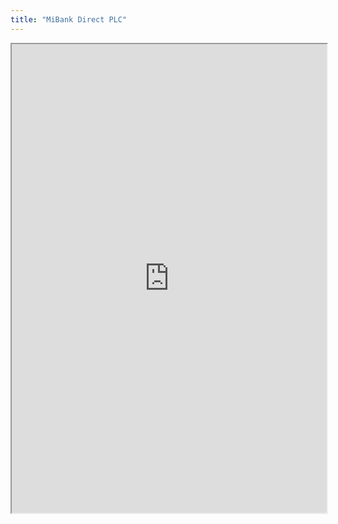 ```yaml
---
title: "MiBank Direct PLC"
---
```



<iframe height="750" width="100%" src="https://ewelton.github.io/ktest/wiki.html#MiBank%20Direct%20PLC"></iframe>
